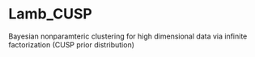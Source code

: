 # Lamb_CUSP
Bayesian nonparamteric clustering for high dimensional data via infinite factorization (CUSP prior distribution)
